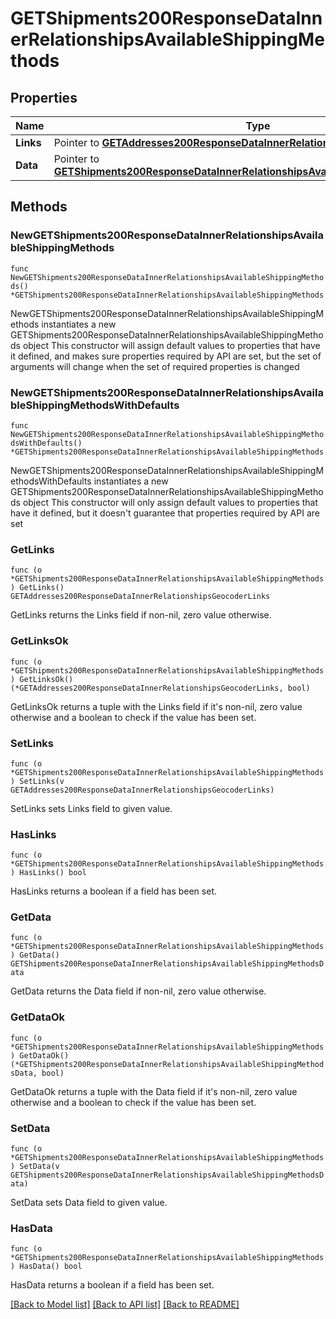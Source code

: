 # GETShipments200ResponseDataInnerRelationshipsAvailableShippingMethods

## Properties

Name | Type | Description | Notes
------------ | ------------- | ------------- | -------------
**Links** | Pointer to [**GETAddresses200ResponseDataInnerRelationshipsGeocoderLinks**](GETAddresses200ResponseDataInnerRelationshipsGeocoderLinks.md) |  | [optional] 
**Data** | Pointer to [**GETShipments200ResponseDataInnerRelationshipsAvailableShippingMethodsData**](GETShipments200ResponseDataInnerRelationshipsAvailableShippingMethodsData.md) |  | [optional] 

## Methods

### NewGETShipments200ResponseDataInnerRelationshipsAvailableShippingMethods

`func NewGETShipments200ResponseDataInnerRelationshipsAvailableShippingMethods() *GETShipments200ResponseDataInnerRelationshipsAvailableShippingMethods`

NewGETShipments200ResponseDataInnerRelationshipsAvailableShippingMethods instantiates a new GETShipments200ResponseDataInnerRelationshipsAvailableShippingMethods object
This constructor will assign default values to properties that have it defined,
and makes sure properties required by API are set, but the set of arguments
will change when the set of required properties is changed

### NewGETShipments200ResponseDataInnerRelationshipsAvailableShippingMethodsWithDefaults

`func NewGETShipments200ResponseDataInnerRelationshipsAvailableShippingMethodsWithDefaults() *GETShipments200ResponseDataInnerRelationshipsAvailableShippingMethods`

NewGETShipments200ResponseDataInnerRelationshipsAvailableShippingMethodsWithDefaults instantiates a new GETShipments200ResponseDataInnerRelationshipsAvailableShippingMethods object
This constructor will only assign default values to properties that have it defined,
but it doesn't guarantee that properties required by API are set

### GetLinks

`func (o *GETShipments200ResponseDataInnerRelationshipsAvailableShippingMethods) GetLinks() GETAddresses200ResponseDataInnerRelationshipsGeocoderLinks`

GetLinks returns the Links field if non-nil, zero value otherwise.

### GetLinksOk

`func (o *GETShipments200ResponseDataInnerRelationshipsAvailableShippingMethods) GetLinksOk() (*GETAddresses200ResponseDataInnerRelationshipsGeocoderLinks, bool)`

GetLinksOk returns a tuple with the Links field if it's non-nil, zero value otherwise
and a boolean to check if the value has been set.

### SetLinks

`func (o *GETShipments200ResponseDataInnerRelationshipsAvailableShippingMethods) SetLinks(v GETAddresses200ResponseDataInnerRelationshipsGeocoderLinks)`

SetLinks sets Links field to given value.

### HasLinks

`func (o *GETShipments200ResponseDataInnerRelationshipsAvailableShippingMethods) HasLinks() bool`

HasLinks returns a boolean if a field has been set.

### GetData

`func (o *GETShipments200ResponseDataInnerRelationshipsAvailableShippingMethods) GetData() GETShipments200ResponseDataInnerRelationshipsAvailableShippingMethodsData`

GetData returns the Data field if non-nil, zero value otherwise.

### GetDataOk

`func (o *GETShipments200ResponseDataInnerRelationshipsAvailableShippingMethods) GetDataOk() (*GETShipments200ResponseDataInnerRelationshipsAvailableShippingMethodsData, bool)`

GetDataOk returns a tuple with the Data field if it's non-nil, zero value otherwise
and a boolean to check if the value has been set.

### SetData

`func (o *GETShipments200ResponseDataInnerRelationshipsAvailableShippingMethods) SetData(v GETShipments200ResponseDataInnerRelationshipsAvailableShippingMethodsData)`

SetData sets Data field to given value.

### HasData

`func (o *GETShipments200ResponseDataInnerRelationshipsAvailableShippingMethods) HasData() bool`

HasData returns a boolean if a field has been set.


[[Back to Model list]](../README.md#documentation-for-models) [[Back to API list]](../README.md#documentation-for-api-endpoints) [[Back to README]](../README.md)


